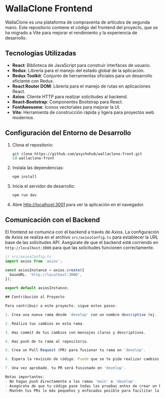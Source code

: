 # WallaClone Frontend

WallaClone es una plataforma de compraventa de artículos de segunda mano. Este repositorio contiene el código del frontend del proyecto, que se ha migrado a Vite para mejorar el rendimiento y la experiencia de desarrollo.

## Tecnologías Utilizadas

- **React**: Biblioteca de JavaScript para construir interfaces de usuario.
- **Redux**: Librería para el manejo del estado global de la aplicación.
- **Redux Toolkit**: Conjunto de herramientas oficiales para un desarrollo eficiente con Redux.
- **React Router DOM**: Librería para el manejo de rutas en aplicaciones React.
- **Axios**: Cliente HTTP para realizar solicitudes al backend.
- **React-Bootstrap**: Componentes Bootstrap para React.
- **FontAwesome**: Iconos vectoriales para mejorar la UI.
- **Vite**: Herramienta de construcción rápida y ligera para proyectos web modernos.

## Configuración del Entorno de Desarrollo

1. Clona el repositorio:

    ```bash
    git clone https://github.com/psychohub/wallaclone-front.git
    cd wallaclone-front
    ```

2. Instala las dependencias:

    ```bash
    npm install
    ```

3. Inicia el servidor de desarrollo:

    ```bash
    npm run dev
    ```

4. Abre [http://localhost:3001](http://localhost:3001) para ver la aplicación en el navegador.

## Comunicación con el Backend

El frontend se comunica con el backend a través de Axios. La configuración de Axios se realiza en el archivo `src/axiosConfig.ts` para establecer la URL base de las solicitudes API. Asegúrate de que el backend esté corriendo en `http://localhost:3000` para que las solicitudes funcionen correctamente.

```typescript
// src/axiosConfig.ts
import axios from 'axios';

const axiosInstance = axios.create({
  baseURL: 'http://localhost:3000',
});

export default axiosInstance;

## Contribución al Proyecto

Para contribuir a este proyecto, sigue estos pasos:

1. Crea una nueva rama desde 'develop' con un nombre descriptivo (ej. `feature/nueva-funcionalidad` o `bugfix/correccion-error`).

2. Realiza tus cambios en esta rama.

3. Haz commit de tus cambios con mensajes claros y descriptivos.

4. Haz push de tu rama al repositorio.

5. Crea un Pull Request (PR) para fusionar tu rama en 'develop'.

6. Espera la revisión de código. Puede que se te pida realizar cambios.

7. Una vez aprobado, tu PR será fusionado en 'develop'.

Notas importantes:
- No hagas push directamente a las ramas 'main' o 'develop'.
- Asegúrate de que tu código pase todas las pruebas antes de crear un PR.
- Mantén tus PRs lo más pequeños y enfocados posible para facilitar la revisión.
